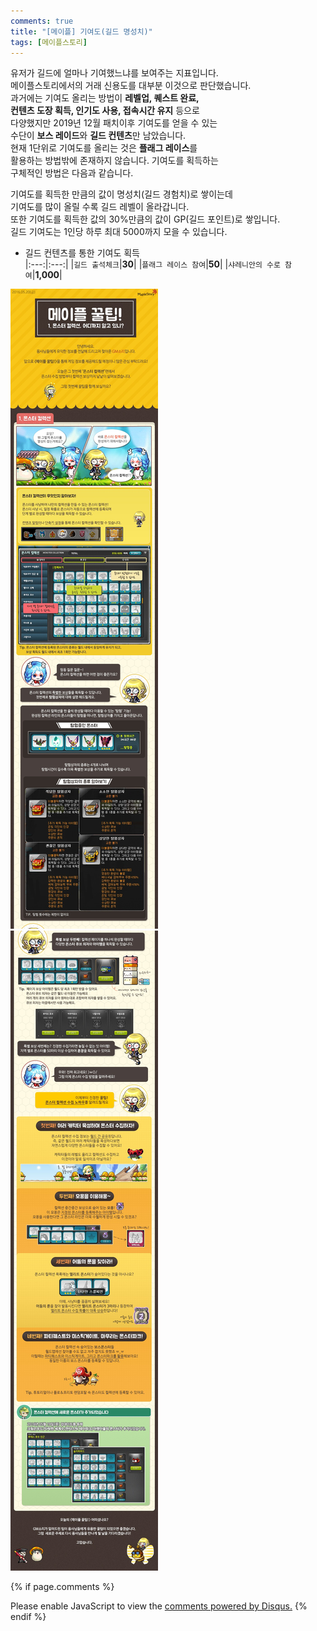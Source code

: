 ```yaml
---
comments: true
title: "[메이플] 기여도(길드 명성치)"
tags: [메이플스토리]
---
```


유저가 길드에 얼마나 기여했느냐를 보여주는 지표입니다.  
메이플스토리에서의 거래 신용도를 대부분 이것으로 판단했습니다.  
과거에는 기여도 올리는 방법이 **레벨업, 퀘스트 완료,**  
**컨텐츠 도장 획득, 인기도 사용, 접속시간 유지** 등으로  
다양했지만 2019년 12월 패치이후 기여도를 얻을 수 있는  
수단이 **보스 레이드**와 **길드 컨텐츠**만 남았습니다.  
현재 1단위로 기여도를 올리는 것은 **플래그 레이스**를  
활용하는 방법밖에 존재하지 않습니다. 기여도를 획득하는  
구체적인 방법은 다음과 같습니다.

기여도를 획득한 만큼의 값이 명성치(길드 경험치)로 쌓이는데  
기여도를 많이 올릴 수록 길드 레벨이 올라갑니다.  
또한 기여도를 획득한 값의 30%만큼의 값이 GP(길드 포인트)로 쌓입니다.  
길드 기여도는 1인당 하루 최대 5000까지 모을 수 있습니다.

- 길드 컨텐츠를 통한 기여도 획득  
|:---:|:---:|
|`길드 출석체크`|**30**|
|`플래그 레이스 참여`|**50**|
|`샤레니안의 수로 참여`|**1,000**|

![Maple](/assets/image/Maple/maple01.jfif)  
![Maple](/assets/image/Maple/maple02.jfif)

{% if page.comments %}
<div id="disqus_thread"></div>
<script>

/**
*  RECOMMENDED CONFIGURATION VARIABLES: EDIT AND UNCOMMENT THE SECTION BELOW TO INSERT DYNAMIC VALUES FROM YOUR PLATFORM OR CMS.
*  LEARN WHY DEFINING THESE VARIABLES IS IMPORTANT: https://disqus.com/admin/universalcode/#configuration-variables*/
/*
var disqus_config = function () {
this.page.url = PAGE_URL;  // Replace PAGE_URL with your page's canonical URL variable
this.page.identifier = PAGE_IDENTIFIER; // Replace PAGE_IDENTIFIER with your page's unique identifier variable
};
*/
(function() { // DON'T EDIT BELOW THIS LINE
var d = document, s = d.createElement('script');
s.src = 'https://dndl93.disqus.com/embed.js';
s.setAttribute('data-timestamp', +new Date());
(d.head || d.body).appendChild(s);
})();
</script>
<noscript>Please enable JavaScript to view the <a href="https://disqus.com/?ref_noscript">comments powered by Disqus.</a></noscript>
{% endif %}